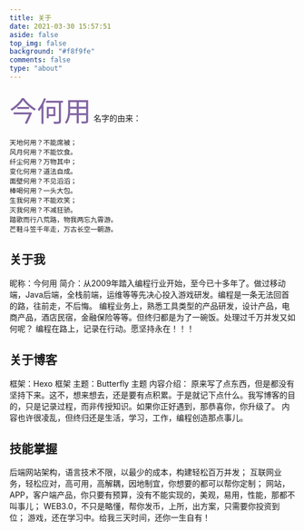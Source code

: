 ```yaml
---
title: 关于
date: 2021-03-30 15:57:51
aside: false
top_img: false
background: "#f8f9fe"
comments: false
type: "about"
---
```

<font color="#8064a2" size='16'>今何用</font> 名字的由来：

	天地何用？不能席被；
	风月何用？不能饮食。
	纤尘何用？万物其中；
	变化何用？道法自成。
	面壁何用？不见滔滔；
	棒喝何用？一头大包。
	生我何用？不能欢笑；
	灭我何用？不减狂骄。
	踏歌而行八荒路，物我两忘九霄游。
	芒鞋斗笠千年走，万古长空一朝游。

## 关于我

昵称：今何用
简介：从2009年踏入编程行业开始，至今已十多年了。做过移动端，Java后端，全栈前端，运维等等先决心投入游戏研发。编程是一条无法回首的路，往前走，不后悔。
编程业务上，熟悉工具类型的产品研发，设计产品，电商产品，酒店民宿，金融保险等等。但终归都是为了一碗饭。处理过千万并发又如何呢？
编程在路上，记录在行动。愿坚持永在！！！


## 关于博客

框架：Hexo 框架
主题：Butterfly 主题
内容介绍：
原来写了点东西，但是都没有坚持下来。这不，想来想去，还是要有点积累。于是就记下点什么。我写博客的目的，只是记录过程，而非传授知识。如果你正好遇到，那恭喜你，你升级了。
内容也许很凌乱，但终归还是生活，学习，工作，编程创造那点事儿。



## 技能掌握

后端网站架构，语言技术不限，以最少的成本，构建轻松百万并发；
互联网业务，轻松应对，高可用，高解耦，因地制宜，你想要的都可以帮你定制；
网站，APP，客户端产品，你只要有预算，没有不能实现的，美观，易用，性能，那都不叫事儿；
WEB3.0，不只是略懂，帮你发币，上所，出方案，只需要你投资到位；
游戏，还在学习中。给我三天时间，还你一生自有！